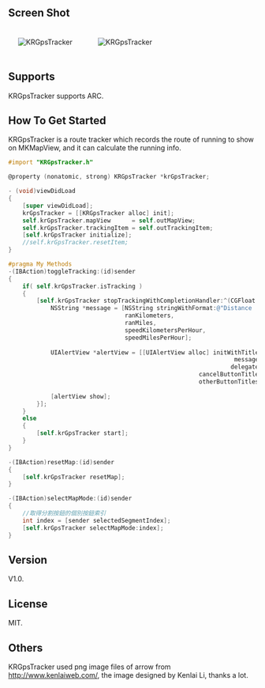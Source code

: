 ## Screen Shot

<img src="https://dl.dropbox.com/u/83663874/GitHubs/KRGpsTracker-1.png" alt="KRGpsTracker" title="KRGpsTracker" style="margin: 20px;" class="center" /> &nbsp;
<img src="https://dl.dropbox.com/u/83663874/GitHubs/KRGpsTracker-2.png" alt="KRGpsTracker" title="KRGpsTracker" style="margin: 20px;" class="center" /> 

## Supports

KRGpsTracker supports ARC.

## How To Get Started

KRGpsTracker is a route tracker which records the route of running to show on MKMapView, and it can calculate the running info.

``` objective-c
#import "KRGpsTracker.h"

@property (nonatomic, strong) KRGpsTracker *krGpsTracker;

- (void)viewDidLoad
{
    [super viewDidLoad];
    krGpsTracker = [[KRGpsTracker alloc] init];
    self.krGpsTracker.mapView      = self.outMapView;
    self.krGpsTracker.trackingItem = self.outTrackingItem;
    [self.krGpsTracker initialize];
    //self.krGpsTracker.resetItem;
}

#pragma My Methods
-(IBAction)toggleTracking:(id)sender
{
    if( self.krGpsTracker.isTracking )
    {
        [self.krGpsTracker stopTrackingWithCompletionHandler:^(CGFloat ranMeters, CGFloat ranKilometers, CGFloat ranMiles, CGFloat speedKilometersPerHour, CGFloat speedMilesPerHour) {
            NSString *message = [NSString stringWithFormat:@"Distance : %.02f km, %.02f mi.\nSpeed: %.02f km/h, %.02f mi/h",
                                 ranKilometers,
                                 ranMiles,
                                 speedKilometersPerHour,
                                 speedMilesPerHour];
            
            UIAlertView *alertView = [[UIAlertView alloc] initWithTitle:@"Route Info."
                                                                message:message
                                                               delegate:self
                                                      cancelButtonTitle:@"Yes"
                                                      otherButtonTitles: nil];
            
            [alertView show];
        }];
    }
    else
    {
        [self.krGpsTracker start];
    }
}

-(IBAction)resetMap:(id)sender
{
    [self.krGpsTracker resetMap];
}

-(IBAction)selectMapMode:(id)sender
{
    //取得分割按鈕的個別按鈕索引
    int index = [sender selectedSegmentIndex];
    [self.krGpsTracker selectMapMode:index];
}
```

## Version

V1.0.

## License

MIT.

## Others

KRGpsTracker used png image files of arrow from http://www.kenlaiweb.com/, the image designed by Kenlai Li, thanks a lot. 